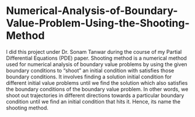 # Numerical-Analysis-of-Boundary-Value-Problem-Using-the-Shooting-Method

I did this project under Dr. Sonam Tanwar during the course of my Partial Differential Equations (PDE) paper.
Shooting method is a numerical method used for numerical analysis of boundary value problems by using the given boundary conditions to “shoot” an initial condition with satisfies those boundary conditions. It involves finding a solution initial condition for different initial value problems until we find the solution which also satisfies the boundary conditions of the boundary value problem. In other words, we shoot out trajectories in different directions towards a particular boundary condition until we find an initial condition that hits it. Hence, its name the shooting method.
